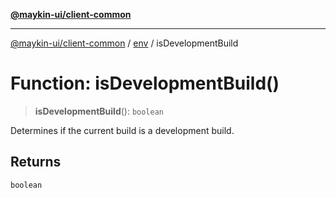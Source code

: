 [**@maykin-ui/client-common**](../../README.md)

***

[@maykin-ui/client-common](../../README.md) / [env](../README.md) / isDevelopmentBuild

# Function: isDevelopmentBuild()

> **isDevelopmentBuild**(): `boolean`

Determines if the current build is a development build.

## Returns

`boolean`
